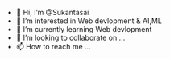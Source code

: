 - 👋 Hi, I’m @Sukantasai
- 👀 I’m interested in Web devlopment & AI,ML
- 🌱 I’m currently learning Web devlopment
- 💞️ I’m looking to collaborate on ...
- 📫 How to reach me ...

<!---
Sukantasai/Sukantasai is a ✨ special ✨ repository because its `README.md` (this file) appears on your GitHub profile.
You can click the Preview link to take a look at your changes.
--->
